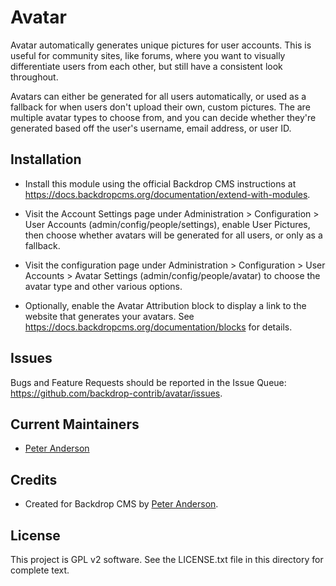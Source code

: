 Avatar
======

Avatar automatically generates unique pictures for user accounts. This is useful
for community sites, like forums, where you want to visually differentiate users
from each other, but still have a consistent look throughout.

Avatars can either be generated for all users automatically, or used as a
fallback for when users don't upload their own, custom pictures. The are
multiple avatar types to choose from, and you can decide whether they're
generated based off the user's username, email address, or user ID.


Installation
------------

- Install this module using the official Backdrop CMS instructions at
  https://docs.backdropcms.org/documentation/extend-with-modules.

- Visit the Account Settings page under Administration > Configuration > User
  Accounts (admin/config/people/settings), enable User Pictures, then choose
  whether avatars will be generated for all users, or only as a fallback.

- Visit the configuration page under Administration > Configuration > User
  Accounts > Avatar Settings (admin/config/people/avatar) to choose the avatar
  type and other various options.

- Optionally, enable the Avatar Attribution block to display a link to the
  website that generates your avatars. See
  https://docs.backdropcms.org/documentation/blocks for details.


Issues
------

Bugs and Feature Requests should be reported in the Issue Queue:
https://github.com/backdrop-contrib/avatar/issues.


Current Maintainers
-------------------

- [Peter Anderson](https://github.com/BWPanda)


Credits
-------

- Created for Backdrop CMS by [Peter Anderson](https://github.com/BWPanda).


License
-------

This project is GPL v2 software.
See the LICENSE.txt file in this directory for complete text.

